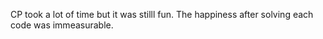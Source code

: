 CP took a lot of time but it was stilll fun. The happiness after solving each code was immeasurable.